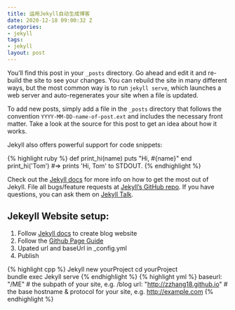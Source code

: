 ```yaml
---
title: 运用Jekyll自动生成博客
date: 2020-12-18 09:00:32 Z
categories:
- jekyll
tags:
- jekyll
layout: post
---
```


You’ll find this post in your `_posts` directory. Go ahead and edit it and re-build the site to see your changes. You can rebuild the site in many different ways, but the most common way is to run `jekyll serve`, which launches a web server and auto-regenerates your site when a file is updated.

To add new posts, simply add a file in the `_posts` directory that follows the convention `YYYY-MM-DD-name-of-post.ext` and includes the necessary front matter. Take a look at the source for this post to get an idea about how it works.

Jekyll also offers powerful support for code snippets:

{% highlight ruby %}
def print_hi(name)
  puts "Hi, #{name}"
end
print_hi('Tom')
#=> prints 'Hi, Tom' to STDOUT.
{% endhighlight %}


Check out the [Jekyll docs][jekyll-docs] for more info on how to get the most out of Jekyll. File all bugs/feature requests at [Jekyll’s GitHub repo][jekyll-gh]. If you have questions, you can ask them on [Jekyll Talk][jekyll-talk].

## Jekeyll Website setup:

1. Follow [Jekyll docs][jekyll-docs] to create blog website
2. Follow the [Github Page Guide][GitHub Pages site with Jekyll]
3. Upated url and baseUrl in _config.yml 
4. Publish

{% highlight cpp %}
Jekyll new yourProject
cd yourProject  
bundle exec Jekyll serve
{% endhighlight %}
{% highlight yml %}
baseurl: "/ME" # the subpath of your site, e.g. /blog
url: "http://zzhang18.github.io" # the base hostname & protocol for your site, e.g. http://example.com
{% endhighlight %}

[jekyll-docs]: https://jekyllrb.com/docs/home
[jekyll-gh]:   https://github.com/jekyll/jekyll
[jekyll-talk]: https://talk.jekyllrb.com/
[GitHub Pages site with Jekyll]:https://docs.github.com/en/free-pro-team@latest/github/working-with-github-pages/setting-up-a-github-pages-site-with-jekyll
